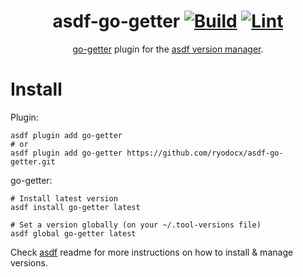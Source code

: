 <div align="center">

# asdf-go-getter [![Build](https://github.com/ryodocx/asdf-go-getter/actions/workflows/build.yml/badge.svg)](https://github.com/ryodocx/asdf-go-getter/actions/workflows/build.yml) [![Lint](https://github.com/ryodocx/asdf-go-getter/actions/workflows/lint.yml/badge.svg)](https://github.com/ryodocx/asdf-go-getter/actions/workflows/lint.yml)

[go-getter](https://github.com/hashicorp/go-getter) plugin for the [asdf version manager](https://asdf-vm.com).

</div>

# Install

Plugin:

```shell
asdf plugin add go-getter
# or
asdf plugin add go-getter https://github.com/ryodocx/asdf-go-getter.git
```

go-getter:

```shell
# Install latest version
asdf install go-getter latest

# Set a version globally (on your ~/.tool-versions file)
asdf global go-getter latest
```

Check [asdf](https://github.com/asdf-vm/asdf) readme for more instructions on how to
install & manage versions.
